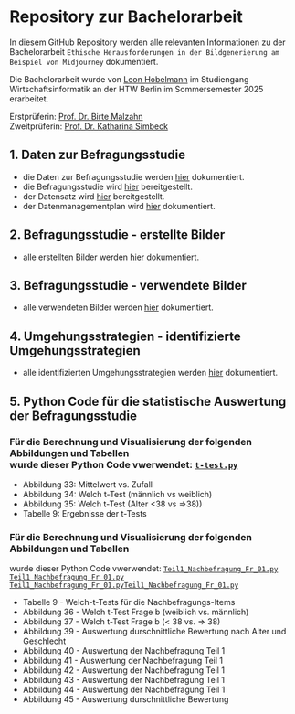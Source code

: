 # Repository zur Bachelorarbeit

 In diesem GitHub Repository werden alle relevanten Informationen zu der Bachelorarbeit `Ethische Herausforderungen in der Bildgenerierung am Beispiel von Midjourney` dokumentiert.

Die Bachelorarbeit wurde von [Leon Hobelmann](mailto:leon.hobelmann@student.htw-berlin.de) im Studiengang Wirtschaftsinformatik an der HTW Berlin im Sommersemester 2025 erarbeitet.

Erstprüferin: [Prof. Dr. Birte Malzahn](https://www.htw-berlin.de/hochschule/personen/person/?eid=8589)<br>
Zweitprüferin: [Prof. Dr. Katharina Simbeck](https://www.htw-berlin.de/hochschule/personen/person/?eid=9862)


## 1. Daten zur Befragungsstudie

* die Daten zur Befragungsstudie werden [hier]() dokumentiert.
* die Befragungsstudie wird [hier](https://github.com/LeonHobelmann/bachelorarbeit/blob/main/Druck_Umfrage-verkleinert.pdf) bereitgestellt. 
* der Datensatz wird [hier]() bereitgestellt.
* der Datenmanagementplan wird [hier]() dokumentiert.

## 2. Befragungsstudie - erstellte Bilder
* alle erstellten Bilder werden [hier](https://github.com/LeonHobelmann/bachelorarbeit/blob/main/erstelle_bilder.md) dokumentiert.

## 3. Befragungsstudie - verwendete Bilder
* alle verwendeten Bilder werden [hier](https://github.com/LeonHobelmann/bachelorarbeit/blob/main/verwendete_bilder.md) dokumentiert.

## 4. Umgehungsstrategien - identifizierte Umgehungsstrategien
* alle identifizierten Umgehungsstrategien werden [hier](https://github.com/LeonHobelmann/bachelorarbeit/blob/main/Umgehungsstrategien.md) dokumentiert.


## 5. Python Code für die statistische Auswertung der Befragungsstudie
### Für die Berechnung und Visualisierung der folgenden Abbildungen und Tabellen<br> wurde dieser Python Code vwerwendet: [`t-test.py`](https://github.com/LeonHobelmann/bachelorarbeit/blob/main/t-tests.py) 
* Abbildung 33: Mittelwert vs. Zufall
* Abbildung 34: Welch t-Test (männlich vs weiblich)
* Abbildung 35: Welch t-Test (Alter <38 vs =>38))
* Tabelle 9: Ergebnisse der t-Tests
### Für die Berechnung und Visualisierung der folgenden Abbildungen und Tabellen<br>
wurde dieser Python Code vwerwendet: [`Teil1_Nachbefragung_Fr_01.py`](https://github.com/LeonHobelmann/bachelorarbeit/blob/main/t-tests.py) [`Teil1_Nachbefragung_Fr_01.py`]() [`Teil1_Nachbefragung_Fr_01.py`]()[`Teil1_Nachbefragung_Fr_01.py`]()

* Tabelle 9 - Welch-t-Tests für die Nachbefragungs-Items
* Abbildung 36 - Welch t-Test Frage b (weiblich vs. männlich)
* Abbildung 37 - Welch t-Test Frage b (< 38 vs. => 38)
* Abbildung 39 - Auswertung durschnittliche Bewertung nach Alter und Geschlecht
* Abbildung 40 - Auswertung der Nachbefragung Teil 1
* Abbildung 41 - Auswertung der Nachbefragung Teil 1
* Abbildung 42 - Auswertung der Nachbefragung Teil 1
* Abbildung 43 - Auswertung der Nachbefragung Teil 1
* Abbildung 44 - Auswertung der Nachbefragung Teil 1
* Abbildung 45 - Auswertung durschnittliche Bewertung

